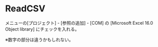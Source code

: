 # ReadCSV

メニューの[プロジェクト] - [参照の追加] - [COM] の
[Microsoft Excel 16.0 Object library]
にチェックを入れる。

※数字の部分は違うかもしれない。
